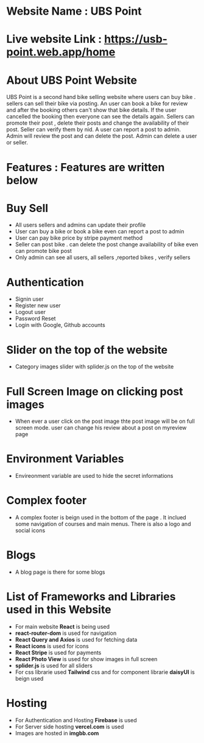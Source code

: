 # Website Name : UBS Point
# Live website Link : https://usb-point.web.app/home

# About UBS Point Website
UBS Point is a second hand bike selling website where users can buy bike . sellers can sell their bike via posting. An user can book a bike for review and after the booking others can't show that bike details. If the user cancelled the booking then everyone can see the details again. Sellers can promote their post , delete their posts and change the availability of their post.  Seller can verify them by nid.
A user can report a post to admin. Admin will review the post and can delete the post. Admin can delete a user or seller.

# Features : Features are written below

# Buy Sell
* All users sellers and admins can update their profile
* User can buy a bike or book a bike  even can report a post to admin
* User can pay bike price by stripe payment method
* Seller can post bike . can delete the post change availability of bike even can promote bike post
* Only admin can see all users, all sellers ,reported bikes , verify sellers

# Authentication
* Signin user
* Register new user
* Logout user
* Password Reset
* Login with Google, Github accounts

# Slider on the top of the website
* Category images slider with splider.js on the top of the website

# Full Screen Image on clicking post images
* When ever a user click on the post image thte post image will be on full screen mode.
 user can change his review about a post on myreview page

# Environment Variables
* Envireonment variable are used to hide the secret informations

# Complex footer
* A complex footer is beign used in the bottom of the page . It inclued some navigation of courses and main menus. There is also a logo and social icons

# Blogs
* A blog page is there for some blogs

# List of Frameworks and Libraries used in this Website
* For main website **React** is being used
* **react-router-dom** is used for navigation
* **React Query and Axios** is used for fetching data
* **React icons** is used for icons
* **React Stripe** is used for payments
* **React Photo View** is used for show images in full screen
* **splider.js** is used for all sliders
* For css librarie used **Tailwind** css and for component librarie **daisyUI** is beign used

# Hosting
* For Authentication and Hosting **Firebase** is used
* For Server side hosting **vercel.com** is used
* Images are hosted in **imgbb.com**
